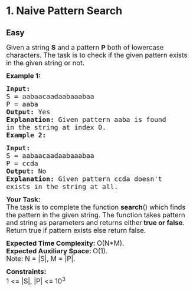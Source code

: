 # 1. Naive Pattern Search
## Easy 
<div class="problem-statement">
                <p></p><p><span style="font-size:18px">Given a string <strong>S</strong> and a pattern <strong>P</strong> both of lowercase characters. The task is to check if the given pattern exists in the given string or not. </span></p>

<p><span style="font-size:18px"><strong>Example 1:</strong></span></p>

<pre><span style="font-size:18px"><strong>Input:
</strong>S = aabaacaadaabaaabaa
P = aaba
<strong>Output: </strong>Yes<strong>
Explanation: </strong>Given pattern aaba is found
in the string at index 0.</span>
<span style="font-size:18px"><strong>Example 2:</strong></span></pre>

<pre><span style="font-size:18px"><strong>Input:
</strong>S = aabaacaadaabaaabaa
P = ccda
<strong>Output: </strong>No<strong>
Explanation: </strong>Given pattern ccda doesn't
exists in the string at all.</span>
</pre>

<p><span style="font-size:18px"><strong>Your Task:</strong><br>
The task is to complete the function <strong>search</strong>() which finds the pattern in the given string. The function takes pattern and string as parameters and returns either<strong> true or false</strong>. Return true if pattern exists else return false.</span></p>

<p><span style="font-size:18px"><strong>Expected Time Complexity:&nbsp;</strong>O(N*M).<br>
<strong>Expected Auxiliary Space:&nbsp;</strong>O(1).<br>
Note: N = |S|, M = |P|.</span></p>

<p><span style="font-size:18px"><strong>Constraints:</strong><br>
1 &lt;= |S|, |P| &lt;= 10<sup>3</sup></span></p>

<p>&nbsp;</p>
 <p></p>
            </div>